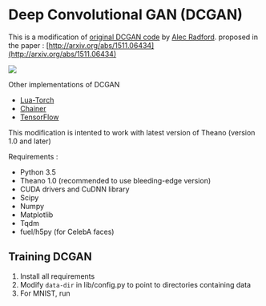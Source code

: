 # Deep Convolutional GAN (DCGAN)

This is a modification of [original DCGAN code](https://github.com/Newmu/dcgan_code) by [Alec Radford]((https://github.com/newmu)). proposed in the paper : [http://arxiv.org/abs/1511.06434](http://arxiv.org/abs/1511.06434)

![](images/lsun_bedrooms_generator.png)

Other implementations of DCGAN
* [Lua-Torch](https://github.com/soumith/dcgan.torch)
* [Chainer](https://github.com/mattya/chainer-DCGAN)
* [TensorFlow](https://github.com/carpedm20/DCGAN-tensorflow)

This modification is intented to work with latest version of Theano (version 1.0 and later)

Requirements :
- Python 3.5
- Theano 1.0 (recommended to use bleeding-edge version)
- CUDA drivers and CuDNN library
- Scipy
- Numpy
- Matplotlib
- Tqdm
- fuel/h5py (for CelebA faces)

## Training DCGAN
1. Install all requirements
2. Modify `data-dir` in lib/config.py to point to directories containing data
3. For MNIST, run